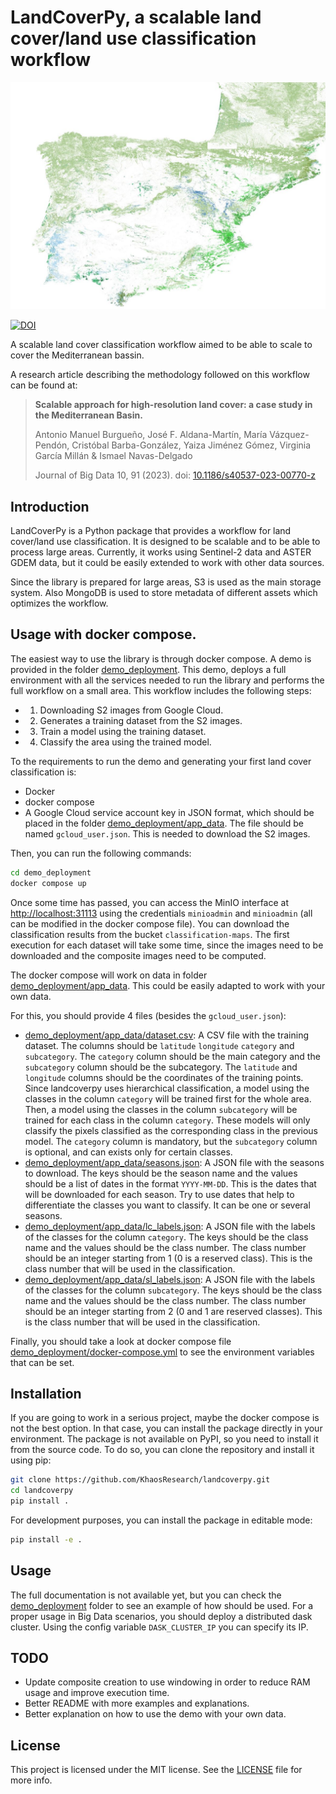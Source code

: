 # LandCoverPy, a scalable land cover/land use classification workflow

![iberian_peninsula_forests_example](https://github.com/KhaosResearch/landcoverpy/blob/master/static/forests_example.JPG)

[![DOI](https://zenodo.org/badge/DOI/10.5281/zenodo.7462308.svg)](https://doi.org/10.5281/zenodo.7462308)

A scalable land cover classification workflow aimed to be able to scale to cover the Mediterranean bassin.

A research article describing the methodology followed on this workflow can be found at:

> **Scalable approach for high-resolution land cover: a case study in the Mediterranean Basin.**
> 
> Antonio Manuel Burgueño, José F. Aldana-Martín, María Vázquez-Pendón, Cristóbal Barba-González, Yaiza Jiménez Gómez, Virginia García Millán & Ismael Navas-Delgado
> 
> Journal of Big Data 10, 91 (2023). doi: [10.1186/s40537-023-00770-z](https://doi.org/10.1186/s40537-023-00770-z)

## Introduction

LandCoverPy is a Python package that provides a workflow for land cover/land use classification. It is designed to be scalable and to be able to process large areas. Currently, it works using Sentinel-2 data and ASTER GDEM data, but it could be easily extended to work with other data sources.

Since the library is prepared for large areas, S3 is used as the main storage system. Also MongoDB is used to store metadata of different assets which optimizes the workflow.

## Usage with docker compose.

The easiest way to use the library is through docker compose. A demo is provided in the folder [demo_deployment](demo_deployment). This demo, deploys a full environment with all the services needed to run the library and performs the full workflow on a small area. This workflow includes the following steps:

- 1. Downloading S2 images from Google Cloud.
- 2. Generates a training dataset from the S2 images.
- 3. Train a model using the training dataset.
- 4. Classify the area using the trained model.

To the requirements to run the demo and generating your first land cover classification is:
- Docker
- docker compose
- A Google Cloud service account key in JSON format, which should be placed in the folder [demo_deployment/app_data](demo_deployment/app_data). The file should be named `gcloud_user.json`. This is needed to download the S2 images.

Then, you can run the following commands:

```bash
cd demo_deployment
docker compose up
```

Once some time has passed, you can access the MinIO interface at [http://localhost:31113](http://localhost:31113) using the credentials `minioadmin` and `minioadmin` (all can be modified in the docker compose file). You can download the classification results from the bucket `classification-maps`.
The first execution for each dataset will take some time, since the images need to be downloaded and the composite images need to be computed.

The docker compose will work on data in folder [demo_deployment/app_data](demo_deployment/app_data). This could be easily adapted to work with your own data.

For this, you should provide 4 files (besides the `gcloud_user.json`):

- [demo_deployment/app_data/dataset.csv](demo_deployment/app_data/dataset.csv): A CSV file with the training dataset. The columns should be `latitude` `longitude` `category` and `subcategory`. The `category` column should be the main category and the `subcategory` column should be the subcategory. The `latitude` and `longitude` columns should be the coordinates of the training points. Since landcoverpy uses hierarchical classification, a model using the classes in the column `category` will be trained first for the whole area. Then, a model using the classes in the column `subcategory` will be trained for each class in the column `category`. These models will only classify the pixels classified as the corresponding class in the previous model. The `category` column is mandatory, but the `subcategory` column is optional, and can exists only for certain classes.
- [demo_deployment/app_data/seasons.json](demo_deployment/app_data/seasons.json): A JSON file with the seasons to download. The keys should be the season name and the values should be a list of dates in the format `YYYY-MM-DD`. This is the dates that will be downloaded for each season. Try to use dates that help to differentiate the classes you want to classify. It can be one or several seasons. 
- [demo_deployment/app_data/lc_labels.json](demo_deployment/app_data/lc_labels.json): A JSON file with the labels of the classes for the column `category`. The keys should be the class name and the values should be the class number. The class number should be an integer starting from 1 (0 is a reserved class). This is the class number that will be used in the classification.
- [demo_deployment/app_data/sl_labels.json](demo_deployment/app_data/sl_labels.json): A JSON file with the labels of the classes for the column `subcategory`. The keys should be the class name and the values should be the class number. The class number should be an integer starting from 2 (0 and 1 are reserved classes). This is the class number that will be used in the classification.

Finally, you should take a look at docker compose file [demo_deployment/docker-compose.yml](demo_deployment/docker-compose.yaml) to see the environment variables that can be set.

## Installation

If you are going to work in a serious project, maybe the docker compose is not the best option. In that case, you can install the package directly in your environment.
The package is not available on PyPI, so you need to install it from the source code. To do so, you can clone the repository and install it using pip:

```bash
git clone https://github.com/KhaosResearch/landcoverpy.git
cd landcoverpy
pip install .
```

For development purposes, you can install the package in editable mode:

```bash
pip install -e .
```

## Usage

The full documentation is not available yet, but you can check the [demo_deployment](demo_deployment) folder to see an example of how should be used. For a proper usage in Big Data scenarios, you should deploy a distributed dask cluster. Using the config variable `DASK_CLUSTER_IP` you can specify its IP.

## TODO
- Update composite creation to use windowing in order to reduce RAM usage and improve execution time.
- Better README with more examples and explanations.
- Better explanation on how to use the demo with your own data.

## License
This project is licensed under the MIT license. See the [LICENSE](LICENSE) file for more info.
